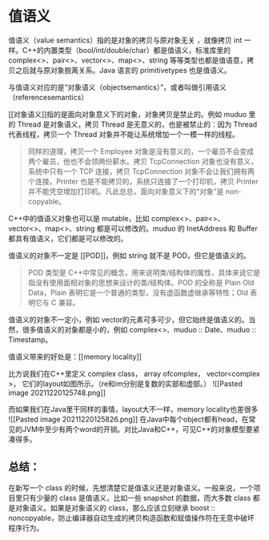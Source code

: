 
# 值语义

值语义（value semantics）指的是对象的拷贝与原对象无关 ，就像拷贝 int 一样。C++的内置类型（bool/int/double/char）都是值语义，标准库里的 complex<>、pair<>、vector<>、map<>、string 等等类型也都是值语意，拷贝之后就与原对象脱离关系。Java 语言的 primitivetypes 也是值语义。

与值语义对应的是“对象语义（objectsemantics）”，或者叫做引用语义（referencesemantics）

[[对象语义]]指的是面向对象意义下的对象，对象拷贝是禁止的。例如 muduo 里的 Thread 是对象语义，拷贝 Thread 是无意义的，也是被禁止的：因为 Thread 代表线程，拷贝一个 Thread 对象并不能让系统增加一个一模一样的线程。

> 同样的道理，拷贝一个 Employee 对象是没有意义的，一个雇员不会变成两个雇员，他也不会领两份薪水。拷贝 TcpConnection 对象也没有意义，系统中只有一个 TCP 连接，拷贝 TcpConnection 对象不会让我们拥有两个连接。Printer 也是不能拷贝的，系统只连接了一个打印机，拷贝 Printer 并不能凭空增加打印机。凡此总总，面向对象意义下的“对象”是 non-copyable。

C++中的值语义对象也可以是 mutable，比如 complex<>、pair<>、vector<>、map<>、string 都是可以修改的。muduo 的 InetAddress 和 Buffer 都具有值语义，它们都是可以修改的。

值语义的对象不一定是 [[POD]]，例如 string 就不是 POD，但它是值语义的。
> POD 类型是 C++中常见的概念，用来说明类/结构体的属性，具体来说它是指没有使用面相对象的思想来设计的类/结构体。POD 的全称是 Plain Old Data，Plain 表明它是一个普通的类型，没有虚函数虚继承等特性；Old 表明它与 C 兼容。

值语义的对象不一定小，例如 vector<int>的元素可多可少，但它始终是值语义的。当然，很多值语义的对象都是小的，例如 complex<>、muduo :: Date、muduo :: Timestamp。
	

值语义带来的好处是：[[memory locality]]

比方说我们在C++里定义
	complex<double> class，
	array ofcomplex<double>，
	vector<complex<double> >，
它们的layout如图所示。（re和im分别是复数的实部和虚部。）
	![[Pasted image 20211220125748.png]]
	
而如果我们在Java里干同样的事情，layout大不一样，memory locality也差很多
	![[Pasted image 20211220125826.png]]
在Java中每个object都有head，在常见的JVM中至少有两个word的开销。对比Java和C++，可见C++的对象模型要紧凑得多。
	
## 总结：
在新写一个 class 的时候，先想清楚它是值语义还是对象语义。一般来说，一个项目里只有少量的 class 是值语义，比如一些 snapshot 的数据，而大多数 class 都是对象语义。如果是对象语义的 class，那么应该立刻继承 boost :: noncopyable，防止编译器自动生成的拷贝构造函数和赋值操作符在无意中破坏程序行为。